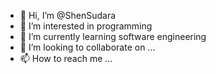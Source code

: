 - 👋 Hi, I’m @ShenSudara
- 👀 I’m interested in programming
- 🌱 I’m currently learning software engineering 
- 💞️ I’m looking to collaborate on ...
- 📫 How to reach me ...

<!---
ShenSudara/ShenSudara is a ✨ special ✨ repository because its `README.md` (this file) appears on your GitHub profile.
You can click the Preview link to take a look at your changes.
--->
